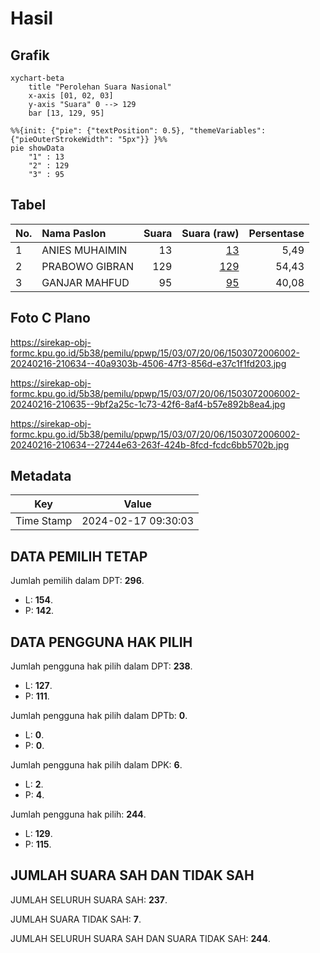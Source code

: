 # Hasil

## Grafik

```mermaid
xychart-beta
    title "Perolehan Suara Nasional"
    x-axis [01, 02, 03]
    y-axis "Suara" 0 --> 129
    bar [13, 129, 95]
```

```mermaid
%%{init: {"pie": {"textPosition": 0.5}, "themeVariables": {"pieOuterStrokeWidth": "5px"}} }%%
pie showData
    "1" : 13
    "2" : 129
    "3" : 95
```

## Tabel

| No. | Nama Paslon    | Suara | Suara (raw) | Persentase |
|:--- |:-------------- | -----:| -----------:| ----------:|
| 1   | ANIES MUHAIMIN | 13    | [13][p-1]   | 5,49       |
| 2   | PRABOWO GIBRAN | 129   | [129][p-2]  | 54,43      |
| 3   | GANJAR MAHFUD  | 95    | [95][p-3]   | 40,08      |


[p-1]: https://github.com/gigit-pemilu/pemilu-2024/blob/main/pilpres/hitung-suara/sub/15-jambi/sub/03-sarolangun/sub/07-air-hitam/sub/2006-pematang-kabau/sub/002-tps/sub/paslon-1.txt
[p-2]: https://github.com/gigit-pemilu/pemilu-2024/blob/main/pilpres/hitung-suara/sub/15-jambi/sub/03-sarolangun/sub/07-air-hitam/sub/2006-pematang-kabau/sub/002-tps/sub/paslon-2.txt
[p-3]: https://github.com/gigit-pemilu/pemilu-2024/blob/main/pilpres/hitung-suara/sub/15-jambi/sub/03-sarolangun/sub/07-air-hitam/sub/2006-pematang-kabau/sub/002-tps/sub/paslon-3.txt

## Foto C Plano

https://sirekap-obj-formc.kpu.go.id/5b38/pemilu/ppwp/15/03/07/20/06/1503072006002-20240216-210634--40a9303b-4506-47f3-856d-e37c1f1fd203.jpg

https://sirekap-obj-formc.kpu.go.id/5b38/pemilu/ppwp/15/03/07/20/06/1503072006002-20240216-210635--9bf2a25c-1c73-42f6-8af4-b57e892b8ea4.jpg

https://sirekap-obj-formc.kpu.go.id/5b38/pemilu/ppwp/15/03/07/20/06/1503072006002-20240216-210634--27244e63-263f-424b-8fcd-fcdc6bb5702b.jpg


## Metadata

| Key        | Value               |
| ---------- | ------------------- |
| Time Stamp | 2024-02-17 09:30:03 |


## DATA PEMILIH TETAP

Jumlah pemilih dalam DPT: **296**.
 * L: **154**.
 * P: **142**.

## DATA PENGGUNA HAK PILIH

Jumlah pengguna hak pilih dalam DPT: **238**.
 * L: **127**.
 * P: **111**.

Jumlah pengguna hak pilih dalam DPTb: **0**.
 * L: **0**.
 * P: **0**.

Jumlah pengguna hak pilih dalam DPK: **6**.
 * L: **2**.
 * P: **4**.

Jumlah pengguna hak pilih: **244**.
 * L: **129**.
 * P: **115**.

## JUMLAH SUARA SAH DAN TIDAK SAH

JUMLAH SELURUH SUARA SAH: **237**.

JUMLAH SUARA TIDAK SAH: **7**.

JUMLAH SELURUH SUARA SAH DAN SUARA TIDAK SAH: **244**.


